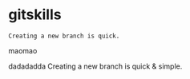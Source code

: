 # gitskills

```
Creating a new branch is quick.
```

maomao 

dadadadda
Creating a new branch is quick & simple.

